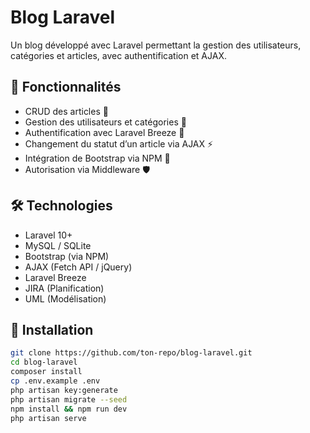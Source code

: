 # Blog Laravel  

Un blog développé avec Laravel permettant la gestion des utilisateurs, catégories et articles, avec authentification et AJAX.  

## 🚀 Fonctionnalités  
- CRUD des articles 📝  
- Gestion des utilisateurs et catégories 👥  
- Authentification avec Laravel Breeze 🔐  
- Changement du statut d’un article via AJAX ⚡  
- Intégration de Bootstrap via NPM 🎨  
- Autorisation via Middleware 🛡️  

## 🛠️ Technologies  
- Laravel 10+  
- MySQL / SQLite  
- Bootstrap (via NPM)  
- AJAX (Fetch API / jQuery)  
- Laravel Breeze  
- JIRA (Planification)  
- UML (Modélisation)  

## 📌 Installation  
```bash
git clone https://github.com/ton-repo/blog-laravel.git  
cd blog-laravel  
composer install  
cp .env.example .env  
php artisan key:generate  
php artisan migrate --seed  
npm install && npm run dev  
php artisan serve  
